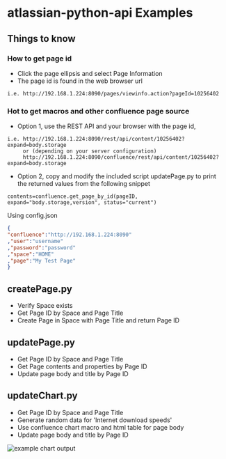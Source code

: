 # atlassian-python-api Examples

## Things to know
### How to get page id
 * Click the page ellipsis and select Page Information
 * The page id is found in the web browser url
 ```
 i.e. http://192.168.1.224:8090/pages/viewinfo.action?pageId=10256402
 ```
### Hot to get macros and other confluence page source
 * Option 1, use the REST API and your browser with the page id, 
 ```
 i.e. http://192.168.1.224:8090/rest/api/content/10256402?expand=body.storage 
      or (depending on your server configuration) 
      http://192.168.1.224:8090/confluence/rest/api/content/10256402?expand=body.storage 
 ````
 * Option 2, copy and modify the included script updatePage.py to print the returned values from the following snippet
 ```
 contents=confluence.get_page_by_id(pageID, expand="body.storage,version", status="current")
 ```

Using config.json
   ```json
{
  "confluence":"http://192.168.1.224:8090"
 ,"user":"username"
 ,"password":"password"
 ,"space":"HOME"
 ,"page":"My Test Page"
}
   ```

## createPage.py
  * Verify Space exists
  * Get Page ID by Space and Page Title
  * Create Page in Space with Page Title and return Page ID
  
## updatePage.py
  * Get Page ID by Space and Page Title
  * Get Page contents and properties by Page ID
  * Update page body and title by Page ID

## updateChart.py
  * Get Page ID by Space and Page Title
  * Generate random data for 'Internet download speeds'
  * Use confluence chart macro and html table for page body
  * Update page body and title by Page ID
  
 ![example chart output](https://github.com/rajdor/pythonConfluenceExamples/blob/master/updateChart.png?raw=true)
 
 